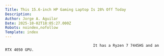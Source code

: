 ```yaml
---
Title: This 15.6-inch HP Gaming Laptop Is 28% Off Today
Description: 
Author: Jorge A. Aguilar
Date: 2025-10-02T18:05:27.000Z
Robots: noindex,nofollow
Template: index
---
```


                                            It has a Ryzen 7 7445HS and an RTX 4050 GPU.
                                        